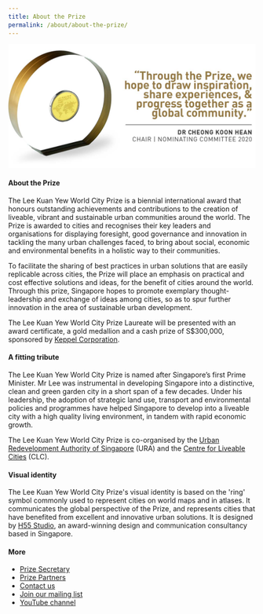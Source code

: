 ```yaml
---
title: About the Prize
permalink: /about/about-the-prize/
---
```


![medallion](/images/medallion-1280.jpg)

#### **About the Prize**

The Lee Kuan Yew World City Prize is a biennial international award that honours outstanding achievements and contributions to the creation of liveable, vibrant and sustainable urban communities around the world. The Prize is awarded to cities and recognises their key leaders and organisations for displaying foresight, good governance and innovation in tackling the many urban challenges faced, to bring about social, economic and environmental benefits in a holistic way to their communities.

To facilitate the sharing of best practices in urban solutions that are easily replicable across cities, the Prize will place an emphasis on practical and cost effective solutions and ideas, for the benefit of cities around the world. Through this prize, Singapore hopes to promote exemplary thought-leadership and exchange of ideas among cities, so as to spur further innovation in the area of sustainable urban development.

The Lee Kuan Yew World City Prize Laureate will be presented with an award certificate, a gold medallion and a cash prize of S$300,000, sponsored by  [Keppel Corporation](/prize-sponsor/).

#### **A fitting tribute**

The Lee Kuan Yew World City Prize is named after Singapore’s first Prime Minister. Mr Lee was instrumental in developing Singapore into a distinctive, clean and green garden city in a short span of a few decades. Under his leadership, the adoption of strategic land use, transport and environmental policies and programmes have helped Singapore to develop into a liveable city with a high quality living environment, in tandem with rapid economic growth.

The Lee Kuan Yew World City Prize is co-organised by the [Urban Redevelopment Authority of Singapore](/organiser/ura/) (URA) and the [Centre for Liveable Cities](/organiser/clc/) (CLC). 

#### **Visual identity**

The Lee Kuan Yew World City Prize's visual identity is based on the 'ring' symbol commonly used to represent cities on world maps and in atlases. It communicates the global perspective of the Prize, and represents cities that have benefited from excellent and innovative urban solutions. It is designed by [H55 Studio](https://www.h55studio.com/portfolio/lee-kuan-yew-world-city-prize/), an award-winning design and communication consultancy based in Singapore.

#### **More**

- [Prize Secretary](/about/prize-secretary/)
- [Prize Partners](/prize-partners/)
- [Contact us](/contact-us/) 
- [Join our mailing list](https://go.gov.sg/newsletter)
- [YouTube channel](https://go.gov.sg/watch)
